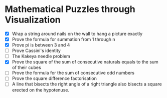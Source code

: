 # Mathematical Puzzles through Visualization

- [x] Wrap a string around nails on the wall to hang a picture exactly
- [x] Prove the formula for summation from 1 through n
- [x] Prove pi is between 3 and 4
- [ ] Prove Cassini's identity
- [ ] The Kakeya needle problem
- [x] Prove the square of the sum of consecutive naturals equals to the sum of their cubes
- [ ] Prove the formula for the sum of consecutive odd numbers
- [ ] Prove the square difference factorisation
- [ ] A line that bisects the right angle of a right triangle also bisects a square erected on the hypotenuse.
